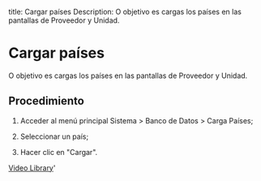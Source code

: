title:  Cargar países 
Description: O objetivo es cargas los países en las pantallas de Proveedor y Unidad.
# Cargar países

O objetivo es cargas los países en las pantallas de Proveedor y Unidad.

Procedimiento
-------------

1.  Acceder al menú principal Sistema \> Banco de Datos \> Carga Países;

2.  Seleccionar un país;

3.  Hacer clic en "Cargar".

<i class='fa fa-youtube-play  fa-2x' style='color:#97ce17;vertical-align: middle;'> </i> [Video Library](https://www.youtube.com/playlist?list=PLB5qK2uzf2ROwgzOQev5pGYCVesY4iH8v)'

<!-- !!! tip "About"

    <b>Product/Version:</b> CITSmart | 8.00 &nbsp;&nbsp;
    <b>Updated:</b>01/28/2019 - Larissa Lourenço

